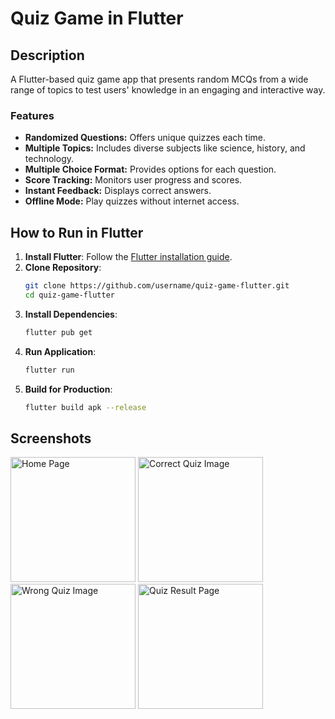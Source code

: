 # Quiz Game in Flutter

## Description
A Flutter-based quiz game app that presents random MCQs from a wide range of topics to test users' knowledge in an engaging and interactive way.

### Features
- **Randomized Questions:** Offers unique quizzes each time.
- **Multiple Topics:** Includes diverse subjects like science, history, and technology.
- **Multiple Choice Format:** Provides options for each question.
- **Score Tracking:** Monitors user progress and scores.
- **Instant Feedback:** Displays correct answers.
- **Offline Mode:** Play quizzes without internet access.

## How to Run in Flutter

1. **Install Flutter**: Follow the [Flutter installation guide](https://flutter.dev/docs/get-started/install).
2. **Clone Repository**: 
   ```bash
   git clone https://github.com/username/quiz-game-flutter.git
   cd quiz-game-flutter
3. **Install Dependencies**:
   ```bash
   flutter pub get
4. **Run Application**:
   ```bash
   flutter run
5. **Build for Production**:
   ```bash
   flutter build apk --release

## Screenshots
<img src="images/home.jpg" alt="Home Page" width="200"> <img src="images/correct.jpg" alt="Correct Quiz Image" width="200"> <img src="images/wrong.jpg" alt="Wrong Quiz Image" width="200"> <img src="images/result.jpg" alt="Quiz Result Page" width="200">
